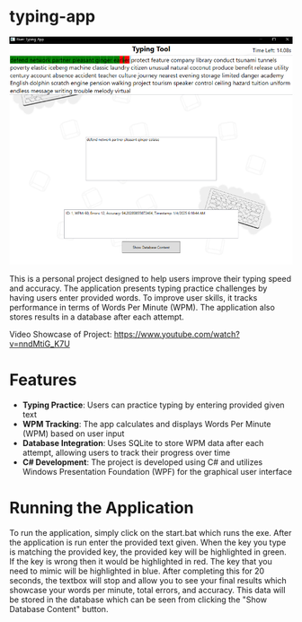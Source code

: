 # typing-app
![Typing App Screenshot](typing-app-showcase.png)

This is a personal project designed to help users improve their typing speed and accuracy. The application presents typing practice challenges by having users enter provided words. To improve user skills, it tracks performance in terms of Words Per Minute (WPM). The application also stores results in a database after each attempt.

Video Showcase of Project: https://www.youtube.com/watch?v=nndMtiG_K7U
# Features

- **Typing Practice**: Users can practice typing by entering provided given text
- **WPM Tracking**: The app calculates and displays Words Per Minute (WPM) based on user input
- **Database Integration**: Uses SQLite to store WPM data after each attempt, allowing users to track their progress over time
- **C# Development**: The project is developed using C# and utilizes Windows Presentation Foundation (WPF) for the graphical user interface


# Running the Application

To run the application, simply click on the start.bat which runs the exe. After the application is run enter the provided text given. When the key you type is matching the provided key, the provided key will be highlighted in green. If the key is wrong then it would be highlighted in red. The key that you need to mimic will be highlighted in blue. After completing this for 20 seconds, the textbox will stop and allow you to see your final results which showcase your words per minute, total errors, and accuracy. This data will be stored in the database which can be seen from clicking the "Show Database Content" button.
